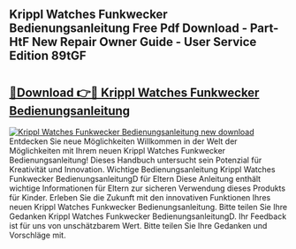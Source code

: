 ## Krippl Watches Funkwecker Bedienungsanleitung Free Pdf Download - Part-HtF New Repair Owner Guide - User Service Edition 89tGF

# <h2><a href="http://df4txxw.blite.top/?on=Krippl+Watches+Funkwecker+Bedienungsanleitung">🔗Download 👉🔴 Krippl Watches Funkwecker Bedienungsanleitung</a></h2>

[![Krippl Watches Funkwecker Bedienungsanleitung new download](https://i.imgur.com/lujVjoI.png)](http://df4txxw.blite.top/?on=Krippl+Watches+Funkwecker+Bedienungsanleitung)
Entdecken Sie neue Möglichkeiten Willkommen in der Welt der Möglichkeiten mit Ihrem neuen Krippl Watches Funkwecker Bedienungsanleitung! Dieses Handbuch untersucht sein Potenzial für Kreativität und Innovation. Wichtige Bedienungsanleitung Krippl Watches Funkwecker BedienungsanleitungD für Eltern Diese Anleitung enthält wichtige Informationen für Eltern zur sicheren Verwendung dieses Produkts für Kinder. Erleben Sie die Zukunft mit den innovativen Funktionen Ihres neuen Krippl Watches Funkwecker Bedienungsanleitung. Bitte teilen Sie Ihre Gedanken Krippl Watches Funkwecker BedienungsanleitungD. Ihr Feedback ist für uns von unschätzbarem Wert. Bitte teilen Sie Ihre Gedanken und Vorschläge mit.
